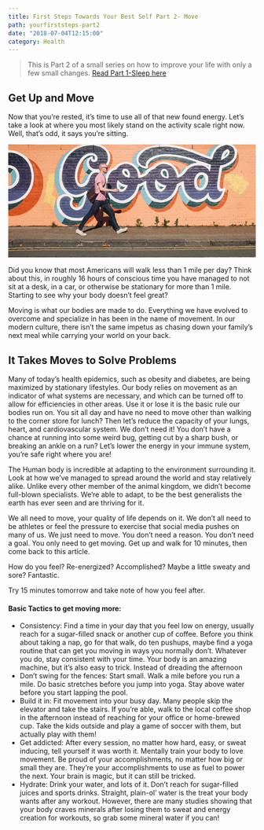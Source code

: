 ```yaml
---
title: First Steps Towards Your Best Self Part 2- Move
path: yourfirststeps-part2
date: "2018-07-04T12:15:00"
category: Health
---
```


>This is Part 2 of a small series on how to improve your life
>with only a few small changes.
>[Read Part 1-Sleep here](../yourfirststeps-part1/)

## Get Up and Move

Now that you’re rested, it’s time to use all of that new found energy. Let’s take a look at where you most likely stand on the activity scale right now. Well, that’s odd, it says you’re sitting.

![Original Photo by Volkan Olmez on Unsplash](./volkan-olmez-101863-unsplash-modified.jpg)

Did you know that most Americans will walk less than 1 mile per day? Think about this, in roughly 16 hours of conscious time you have managed to not sit at a desk, in a car, or otherwise be stationary for more than 1 mile. Starting to see why your body doesn’t feel great?

Moving is what our bodies are made to do. Everything we have evolved to overcome and specialize in has been in the name of movement. In our modern culture, there isn’t the same impetus as chasing down your family’s next meal while carrying your world on your back.

## It Takes Moves to Solve Problems

Many of today’s health epidemics, such as obesity and diabetes, are being maximized by stationary lifestyles. Our body relies on movement as an indicator of what systems are necessary, and which can be turned off to allow for efficiencies in other areas. Use it or lose it is the basic rule our bodies run on. You sit all day and have no need to move other than walking to the corner store for lunch? Then let’s reduce the capacity of your lungs, heart, and cardiovascular system. We don’t need it! You don’t have a chance at running into some weird bug, getting cut by a sharp bush, or breaking an ankle on a run? Let’s lower the energy in your immune system, you’re safe right where you are!

The Human body is incredible at adapting to the environment surrounding it. Look at how we’ve managed to spread around the world and stay relatively alike. Unlike every other member of the animal kingdom, we didn’t become full-blown specialists. We’re able to adapt, to be the best generalists the earth has ever seen and are thriving for it.

We all need to move, your quality of life depends on it. We don’t all need to be athletes or feel the pressure to exercise that social media pushes on many of us. We just need to move. You don’t need a reason. You don’t need a goal. You only need to get moving. Get up and walk for 10 minutes, then come back to this article.

How do you feel? Re-energized? Accomplished? Maybe a little sweaty and sore? Fantastic.

Try 15 minutes tomorrow and take note of how you feel after.

#### Basic Tactics to get moving more:
* Consistency: Find a time in your day that you feel low on energy, usually reach for a sugar-filled snack or another cup of coffee. Before you think about taking a nap, go for that walk, do ten pushups, maybe find a yoga routine that can get you moving in ways you normally don’t. Whatever you do, stay consistent with your time. Your body is an amazing machine, but it’s also easy to trick. Instead of dreading the afternoon
* Don’t swing for the fences: Start small. Walk a mile before you run a mile. Do basic stretches before you jump into yoga. Stay above water before you start lapping the pool.
* Build it in: Fit movement into your busy day. Many people skip the elevator and take the stairs. If you’re able, walk to the local coffee shop in the afternoon instead of reaching for your office or home-brewed cup. Take the kids outside and play a game of soccer with them, but actually play with them!
* Get addicted: After every session, no matter how hard, easy, or sweat inducing, tell yourself it was worth it. Mentally train your body to love movement. Be proud of your accomplishments, no matter how big or small they are. They’re your accomplishments to use as fuel to power the next. Your brain is magic, but it can still be tricked.
* Hydrate: Drink your water, and lots of it. Don’t reach for sugar-filled juices and sports drinks. Straight, plain-ol’ water is the treat your body wants after any workout. However, there are many studies showing that your body craves minerals after losing them to sweat and energy creation for workouts, so grab some mineral water if you can!
